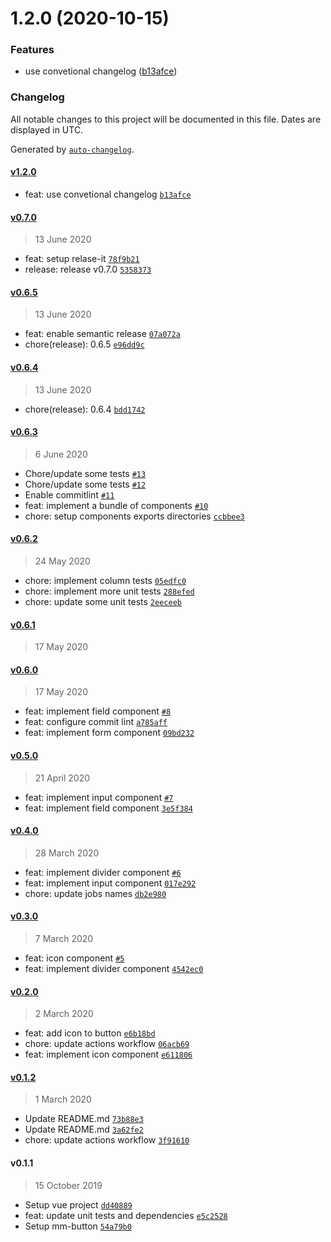 # 1.2.0 (2020-10-15)


### Features

* use convetional changelog ([b13afce](https://github.com/marcusmourao/mm-components/commit/b13afceff8e2874bd50dc2d04d9b80c28e37207f))

### Changelog

All notable changes to this project will be documented in this file. Dates are displayed in UTC.

Generated by [`auto-changelog`](https://github.com/CookPete/auto-changelog).

#### [v1.2.0](https://github.com/mmcomponents/mm-components/compare/v0.7.0...v1.2.0)

- feat: use convetional changelog [`b13afce`](https://github.com/mmcomponents/mm-components/commit/b13afceff8e2874bd50dc2d04d9b80c28e37207f)

#### [v0.7.0](https://github.com/mmcomponents/mm-components/compare/v0.6.5...v0.7.0)

> 13 June 2020

- feat: setup relase-it [`78f9b21`](https://github.com/mmcomponents/mm-components/commit/78f9b21728c45b4738640654570fee362a7b0861)
- release: release v0.7.0 [`5358373`](https://github.com/mmcomponents/mm-components/commit/535837373421c4983dae413aeb6d05978dbc6585)

#### [v0.6.5](https://github.com/mmcomponents/mm-components/compare/v0.6.4...v0.6.5)

> 13 June 2020

- feat: enable semantic release [`07a072a`](https://github.com/mmcomponents/mm-components/commit/07a072a8054a8f141980d4ba69918404852ec51d)
- chore(release): 0.6.5 [`e96dd9c`](https://github.com/mmcomponents/mm-components/commit/e96dd9cc4fc19faba06a4a480115c40bb2355b8f)

#### [v0.6.4](https://github.com/mmcomponents/mm-components/compare/v0.6.3...v0.6.4)

> 13 June 2020

- chore(release): 0.6.4 [`bdd1742`](https://github.com/mmcomponents/mm-components/commit/bdd1742e8826db9420b71bbaf3f00c29ccda7b2d)

#### [v0.6.3](https://github.com/mmcomponents/mm-components/compare/v0.6.2...v0.6.3)

> 6 June 2020

- Chore/update some tests [`#13`](https://github.com/mmcomponents/mm-components/pull/13)
- Chore/update some tests [`#12`](https://github.com/mmcomponents/mm-components/pull/12)
- Enable commitlint [`#11`](https://github.com/mmcomponents/mm-components/pull/11)
- feat: implement a bundle of components [`#10`](https://github.com/mmcomponents/mm-components/pull/10)
- chore: setup components exports directories [`ccbbee3`](https://github.com/mmcomponents/mm-components/commit/ccbbee30d577b7ac20ab7a6a2c9306146ef88cc0)

#### [v0.6.2](https://github.com/mmcomponents/mm-components/compare/v0.6.1...v0.6.2)

> 24 May 2020

- chore: implement column tests [`05edfc0`](https://github.com/mmcomponents/mm-components/commit/05edfc0f1b820691f78e68634ed0c176f4142862)
- chore: implement more unit tests [`288efed`](https://github.com/mmcomponents/mm-components/commit/288efedc26d080c15952dcf05a97f4354a372132)
- chore: update some unit tests [`2eeceeb`](https://github.com/mmcomponents/mm-components/commit/2eeceeb035de5b054bd79d64ed5aca4ec9180868)

#### [v0.6.1](https://github.com/mmcomponents/mm-components/compare/v0.6.0...v0.6.1)

> 17 May 2020

#### [v0.6.0](https://github.com/mmcomponents/mm-components/compare/v0.5.0...v0.6.0)

> 17 May 2020

- feat: implement field component [`#8`](https://github.com/mmcomponents/mm-components/pull/8)
- feat: configure commit lint [`a785aff`](https://github.com/mmcomponents/mm-components/commit/a785affa9bea54635877322ecd82d61953c8cc65)
- feat: implement form component [`09bd232`](https://github.com/mmcomponents/mm-components/commit/09bd232dcb2c4be7dd587665bde751133813c081)

#### [v0.5.0](https://github.com/mmcomponents/mm-components/compare/v0.4.0...v0.5.0)

> 21 April 2020

- feat: implement input component [`#7`](https://github.com/mmcomponents/mm-components/pull/7)
- feat: implement field component [`3e5f384`](https://github.com/mmcomponents/mm-components/commit/3e5f384b870e5821d638578a3829ad2c541af2dc)

#### [v0.4.0](https://github.com/mmcomponents/mm-components/compare/v0.3.0...v0.4.0)

> 28 March 2020

- feat: implement divider component [`#6`](https://github.com/mmcomponents/mm-components/pull/6)
- feat: implement input component [`017e292`](https://github.com/mmcomponents/mm-components/commit/017e292d3f128f88e1893e88bb03205340136358)
- chore: update jobs names [`db2e980`](https://github.com/mmcomponents/mm-components/commit/db2e980e04c06b0e627e1be5a18e8671f2518923)

#### [v0.3.0](https://github.com/mmcomponents/mm-components/compare/v0.2.0...v0.3.0)

> 7 March 2020

- feat: icon component [`#5`](https://github.com/mmcomponents/mm-components/pull/5)
- feat: implement divider component [`4542ec0`](https://github.com/mmcomponents/mm-components/commit/4542ec01ab5ec6ec2864dd39c7e90b90dc002560)

#### [v0.2.0](https://github.com/mmcomponents/mm-components/compare/v0.1.2...v0.2.0)

> 2 March 2020

- feat: add icon to button [`e6b18bd`](https://github.com/mmcomponents/mm-components/commit/e6b18bd9cf3a54040a574c2e5747660ec19631b5)
- chore: update actions workflow [`06acb69`](https://github.com/mmcomponents/mm-components/commit/06acb696d73664ca7ebfe29df727c3427595ff50)
- feat: implement icon component [`e611806`](https://github.com/mmcomponents/mm-components/commit/e611806973a940756a98f7112bc2b38ff556f94a)

#### [v0.1.2](https://github.com/mmcomponents/mm-components/compare/v0.1.1...v0.1.2)

> 1 March 2020

- Update README.md [`73b88e3`](https://github.com/mmcomponents/mm-components/commit/73b88e3d2e4c35a621322348336b3d14c46d3111)
- Update README.md [`3a62fe2`](https://github.com/mmcomponents/mm-components/commit/3a62fe2ae90bde620fcb827c47bfc10bb3e5be79)
- chore: update actions workflow [`3f91610`](https://github.com/mmcomponents/mm-components/commit/3f91610c96bea8bca2845055413918a519db4493)

#### v0.1.1

> 15 October 2019

- Setup vue project [`dd40889`](https://github.com/mmcomponents/mm-components/commit/dd4088962e06959ff6f341e204ddae7bd6bd62c9)
- feat: update unit tests and dependencies [`e5c2528`](https://github.com/mmcomponents/mm-components/commit/e5c2528d2e3fe4cc1e4c774f7a6eb86d5d546ab6)
- Setup mm-button [`54a79b0`](https://github.com/mmcomponents/mm-components/commit/54a79b0ebf100feab1d8eaf6ec0e450bc2ff3861)
